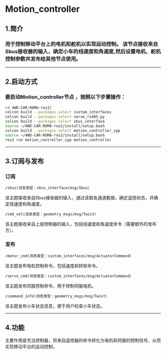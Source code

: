 # Motion_controller

## 1.简介

### 用于控制移动平台上的电机和舵机以实现运动控制。  该节点接收来自Sbus接收器的输入，确定小车的线速度和角速度,然后设置电机、舵机控制参数并发布给其他节点使用。

---

## 2.启动方式

### 要启动Motion_controller节点 ，按照以下步骤操作：
```bash
cd 4WD-CAR-ROMA-ros2/  
colcon build --packages-select custom_interfaces  
colcon build --packages-select servo_rs485_py  
colcon build --packages-select sbus_interface  
source ~/4WD-CAR-ROMA-ros2/install/setup.bash  
colcon build --packages-select motion_controller_cpp  
source ~/4WD-CAR-ROMA-ros2/install/setup.bash  
ros2 run motion_controller_cpp motion_controller  
```
---

## 3.订阅与发布

### 订阅
```
/sbus(消息类型：sbus_interface/msg/Sbus）  
```
该主题接收来自Sbus接收器的输入，通过读取各通道数据，确定遥控状态，并确定线速度和角速度。  
```
/cmd_vel(消息类型：geometry_msgs/msg/Twist）  
```
该主题接收来自上层控制器的输入，包括线速度和角速度命令（需要额外的发布方）。  

### 发布
```
/motor_cmd(消息类型：custom_interfaces/msg/ActuatorCommand）  
```
该主题发布电机控制命令，包括速度和转矩命令。  
```
/servo_cmd(消息类型：custom_interfaces/msg/ActuatorCommand）  
```
该主题发布伺服控制命令，用于控制伺服电机。  
```
/command_info(消息类型：geometry_msgs/msg/Twist）  
```
该主题发布小车状态信息，便于用户检查小车状态。  

---

## 4.功能
  
主要作用是充当控制器，将来自遥控器的命令转化为电机和伺服的控制信号，从而实现移动平台的运动控制。
  